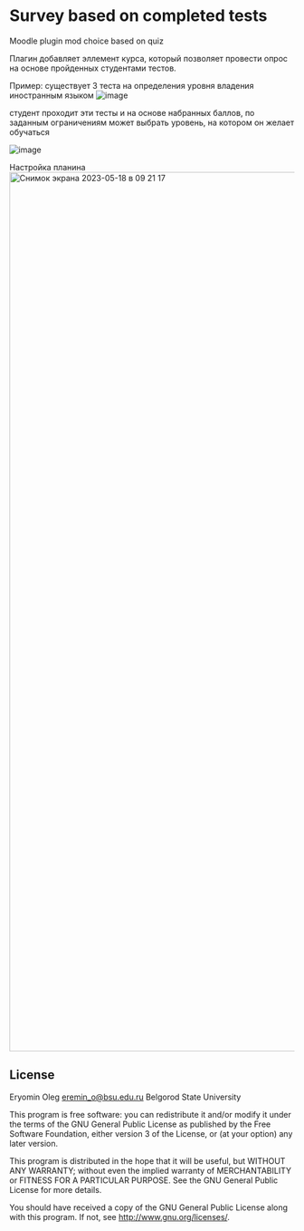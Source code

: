 # Survey based on completed tests #
Moodle plugin mod choice based on quiz

Плагин добавляет эллемент курса, который позволяет провести опрос
на основе пройденных студентами тестов.

Пример: существует 3 теста на определения уровня владения иностранным языком
![image](https://github.com/OlegEryomin/bsuselection/assets/39495665/ed705150-790d-4347-a866-e9141c18de6b)

студент проходит эти тесты и на основе набранных баллов, по заданным ограничениям может выбрать уровень, на котором он желает обучаться

![image](https://github.com/OlegEryomin/bsuselection/assets/39495665/7facc045-e5a9-43af-8616-ef751ef40790)

Настройка планина
<img width="1552" alt="Снимок экрана 2023-05-18 в 09 21 17" src="https://github.com/OlegEryomin/bsuselection/assets/39495665/2ae2f59e-f600-4db4-a52a-9d26f114d414">


## License ##

Eryomin Oleg eremin_o@bsu.edu.ru Belgorod State University

This program is free software: you can redistribute it and/or modify it under
the terms of the GNU General Public License as published by the Free Software
Foundation, either version 3 of the License, or (at your option) any later
version.

This program is distributed in the hope that it will be useful, but WITHOUT ANY
WARRANTY; without even the implied warranty of MERCHANTABILITY or FITNESS FOR A
PARTICULAR PURPOSE.  See the GNU General Public License for more details.

You should have received a copy of the GNU General Public License along with
this program.  If not, see <http://www.gnu.org/licenses/>.
